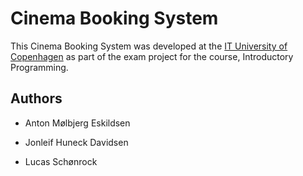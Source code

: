 # Cinema Booking System

This Cinema Booking System was developed at the [IT University of Copenhagen](https://itu.dk) as part of the exam project for the course, Introductory Programming.

## Authors

- Anton Mølbjerg Eskildsen  

- Jonleif Huneck Davidsen  

- Lucas Schønrock  
